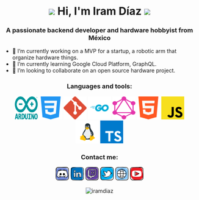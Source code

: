 <h1 align="center">
  <img src="https://emojis.slackmojis.com/emojis/images/1588315024/8823/hyperkitty.gif?1588315024" width="30" />
  Hi, I'm Iram Díaz
  <img src="https://emojis.slackmojis.com/emojis/images/1588315024/8823/hyperkitty.gif?1588315024" width="30" />
</h1>

<h3 align="center">
  A passionate backend developer and hardware hobbyist from México
</h3>

- 🔭 I’m currently working on a MVP for a startup, a robotic arm that organize hardware things.
- 🌱 I’m currently learning Google Cloud Platform, GraphQL.
- 👯 I’m looking to collaborate on an open source hardware project.

<h3 align="center">
  Languages and tools:
</h3>

<p align="center">
  <img src="https://raw.githubusercontent.com/iramdiaz/iramdiaz/main/assets/tech/arduino.svg" alt="arduino" width="60" height="60"/>
  <img src="https://raw.githubusercontent.com/iramdiaz/iramdiaz/main/assets/tech/css.svg" alt="css" width="60" height="60"/>
  <img src="https://raw.githubusercontent.com/iramdiaz/iramdiaz/main/assets/tech/git.svg" alt="git" width="60" height="60"/>
  <img src="https://raw.githubusercontent.com/iramdiaz/iramdiaz/main/assets/tech/go.svg" alt="go" width="60" height="60"/>
  <img src="https://raw.githubusercontent.com/iramdiaz/iramdiaz/main/assets/tech/graphql.svg" alt="graphql" width="60" height="60"/>
  <img src="https://raw.githubusercontent.com/iramdiaz/iramdiaz/main/assets/tech/html.svg" alt="html" width="60" height="60"/>
  <img src="https://raw.githubusercontent.com/iramdiaz/iramdiaz/main/assets/tech/javascript.svg" alt="javascript" width="60" height="60"/>
  <img src="https://raw.githubusercontent.com/iramdiaz/iramdiaz/main/assets/tech/linux.svg" alt="linux" width="60" height="60"/>
  <img src="https://raw.githubusercontent.com/iramdiaz/iramdiaz/main/assets/tech/typescript.svg" alt="typescript" width="60" height="60"/>
</p>

<h3 align="center">
  Contact me:
</h3>
<p align="center">
  <a href="https://discord.com/iramdiaz"><img src="https://raw.githubusercontent.com/iramdiaz/iramdiaz/main/assets/social/discord.svg" alt="discord" width="35" height="35"/></a>
  <a href="https://linkedin.com/iramdiaz"><img src="https://raw.githubusercontent.com/iramdiaz/iramdiaz/main/assets/social/linkedin.svg" alt="linkedin" width="35" height="35"/></a>
  <a href="https://twitch.com/iramdiaz"><img src="https://raw.githubusercontent.com/iramdiaz/iramdiaz/main/assets/social/twitch.svg" alt="twitch" width="35" height="35"/></a>
  <a href="https://twitter.com/iramdiaz"><img src="https://raw.githubusercontent.com/iramdiaz/iramdiaz/main/assets/social/twitter.svg" alt="twitter" width="35" height="35"/></a>
  <a href="https://iramdiaz.com"><img src="https://raw.githubusercontent.com/iramdiaz/iramdiaz/main/assets/social/website.svg" alt="website" width="35" height="35"/></a>
  <a href="https://youtube.com/iramdiaz"><img src="https://raw.githubusercontent.com/iramdiaz/iramdiaz/main/assets/social/youtube.svg" alt="youtube" width="35" height="35"/></a>
</p>
<p align="center">
  <img align="center" src="https://github-readme-stats.vercel.app/api/top-langs/?username=iramdiaz&layout=compact" alt="iramdiaz"/>
</p>
